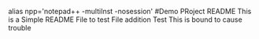 alias npp='notepad++ -multiInst -nosession'
#Demo PRoject README
This is a Simple README File to test File addition
Test
This is bound to cause trouble